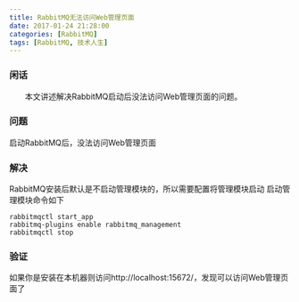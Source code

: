 ```yaml
---
title: RabbitMQ无法访问Web管理页面
date: 2017-01-24 21:28:00
categories: [RabbitMQ]
tags: [RabbitMQ, 技术人生]
---
```


### 闲话 ###
&emsp;&emsp;本文讲述解决RabbitMQ启动后没法访问Web管理页面的问题。

### 问题 ###
启动RabbitMQ后，没法访问Web管理页面

### 解决 ###
RabbitMQ安装后默认是不启动管理模块的，所以需要配置将管理模块启动
启动管理模块命令如下
```
rabbitmqctl start_app
rabbitmq-plugins enable rabbitmq_management
rabbitmqctl stop
```

### 验证 ###
如果你是安装在本机器则访问http://localhost:15672/，发现可以访问Web管理页面了